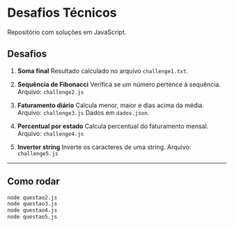 # Desafios Técnicos

Repositório com soluções em JavaScript.

## Desafios

1. **Soma final**
   Resultado calculado no arquivo `challenge1.txt`.

2. **Sequência de Fibonacci**
   Verifica se um número pertence à sequência.
   Arquivo: `challenge2.js`

3. **Faturamento diário**
   Calcula menor, maior e dias acima da média.
   Arquivo: `challenge3.js`
   Dados em `dados.json`.

4. **Percentual por estado**
   Calcula percentual do faturamento mensal.
   Arquivo: `challenge4.js`

5. **Inverter string**
   Inverte os caracteres de uma string.
   Arquivo: `challenge5.js`

---

## Como rodar

```bash
node questao2.js
node questao3.js
node questao4.js
node questao5.js
